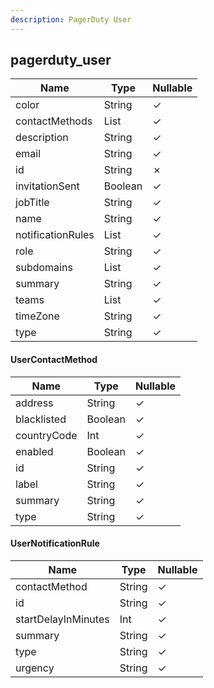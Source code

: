 ```yaml
---
description: PagerDuty User
---
```

pagerduty_user
--------------

| **Name**          | **Type**                   | **Nullable** |
| ----------------- | -------------------------- | ------------ |
| color             | String                     | &check;      |
| contactMethods    | List<UserContactMethod>    | &check;      |
| description       | String                     | &check;      |
| email             | String                     | &check;      |
| id                | String                     | &cross;      |
| invitationSent    | Boolean                    | &check;      |
| jobTitle          | String                     | &check;      |
| name              | String                     | &check;      |
| notificationRules | List<UserNotificationRule> | &check;      |
| role              | String                     | &check;      |
| subdomains        | List<String>               | &check;      |
| summary           | String                     | &check;      |
| teams             | List<String>               | &check;      |
| timeZone          | String                     | &check;      |
| type              | String                     | &check;      |

#### UserContactMethod
| **Name**    | **Type** | **Nullable** |
| ----------- | -------- | ------------ |
| address     | String   | &check;      |
| blacklisted | Boolean  | &check;      |
| countryCode | Int      | &check;      |
| enabled     | Boolean  | &check;      |
| id          | String   | &check;      |
| label       | String   | &check;      |
| summary     | String   | &check;      |
| type        | String   | &check;      |

#### UserNotificationRule
| **Name**            | **Type** | **Nullable** |
| ------------------- | -------- | ------------ |
| contactMethod       | String   | &check;      |
| id                  | String   | &check;      |
| startDelayInMinutes | Int      | &check;      |
| summary             | String   | &check;      |
| type                | String   | &check;      |
| urgency             | String   | &check;      |
